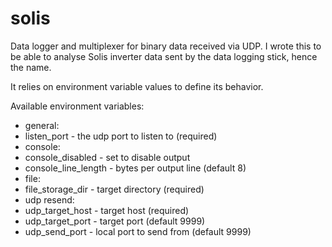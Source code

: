 # solis
Data logger and multiplexer for binary data received via UDP.
I wrote this to be able to analyse Solis inverter data sent by the data logging stick, hence the name.

It relies on environment variable values to define its behavior.

Available environment variables:
- general:
 - listen_port - the udp port to listen to (required)
- console:
 - console_disabled - set to disable output
 - console_line_length - bytes per output line (default 8)
- file:
 - file_storage_dir - target directory (required)
- udp resend:
 - udp_target_host - target host (required)
 - udp_target_port - target port (default 9999)
 - udp_send_port - local port to send from (default 9999)
